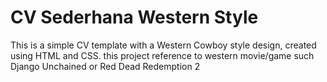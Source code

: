 # CV Sederhana Western Style

This is a simple CV template with a Western Cowboy style design, created using HTML and CSS. this project reference to western movie/game such Django Unchained or Red Dead Redemption 2
